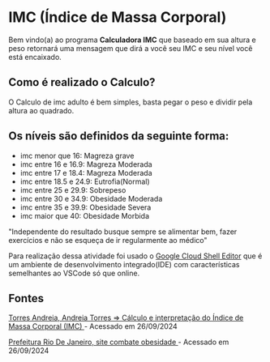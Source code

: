 # IMC (Índice de Massa Corporal)
Bem vindo(a) ao programa **Calculadora IMC** que baseado em sua altura e peso retornará uma mensagem que dirá a você seu IMC e seu nível você está encaixado.

## Como é realizado o Calculo?

O Calculo de imc adulto é bem simples, basta pegar o peso e dividir pela altura ao quadrado.

## Os níveis são definidos da seguinte forma:
    
* imc menor que 16: Magreza grave
* imc entre 16 e 16.9: Magreza Moderada
* imc entre 17 e 18.4: Magreza Moderada
* imc entre 18.5 e 24.9: Eutrofia(Normal)
* imc entre 25 e 29.9: Sobrepeso
* imc entre 30 e 34.9: Obesidade Moderada
* imc entre 35 e 39.9: Obesidade Severa
* imc maior que 40: Obesidade Morbida

"Independente do resultado busque sempre se alimentar bem, fazer exercícios e não se esqueça de ir regularmente ao médico"

Para realização dessa atividade foi usado o  [Google Cloud Shell Editor](https://shell.cloud.google.com/?hl=pt-br&fromcloudshell=true&show=ide%2Cterminal) que é um ambiente de desenvolvimento integrado(IDE) com características semelhantes ao VSCode só que online.


## Fontes
   [ Torres Andreia, Andreia Torres =>  Cálculo e interpretação do Índice de Massa Corporal (IMC) ]( <https://andreiatorres.com/blog/2007/04/01/o-imc>) - Acessado em 26/09/2024
    
   [ Prefeitura Rio De Janeiro, site combate obesidade ](<https://www.saude.rj.gov.br/obesidade/calcule-seu-imc>) - Acessado em 26/09/2024
    
